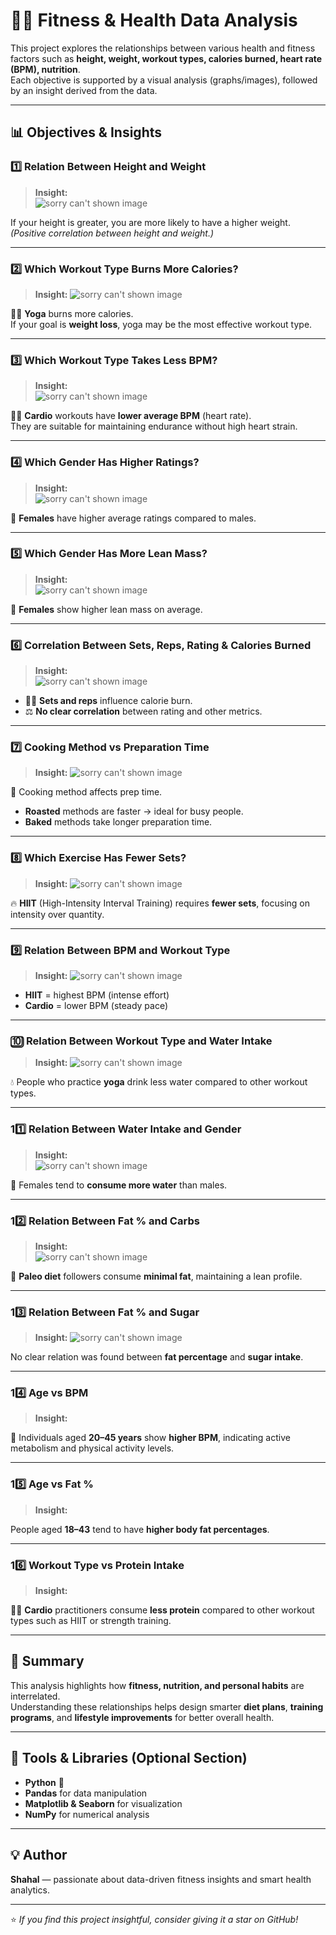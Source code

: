 # 🏋️‍♂️ Fitness & Health Data Analysis

This project explores the relationships between various health and fitness factors such as **height, weight, workout types, calories burned, heart rate (BPM), nutrition**.  
Each objective is supported by a visual analysis (graphs/images), followed by an insight derived from the data.

---

## 📊 Objectives & Insights

### 1️⃣ Relation Between Height and Weight
> **Insight:**  
![sorry can't shown image](image-0.png)

If your height is greater, you are more likely to have a higher weight.  
*(Positive correlation between height and weight.)*

---

### 2️⃣ Which Workout Type Burns More Calories?
> **Insight:** 
![sorry can't shown image](image-1.png)

🧘‍♀️ **Yoga** burns more calories.  
If your goal is **weight loss**, yoga may be the most effective workout type.

---

### 3️⃣ Which Workout Type Takes Less BPM?
> **Insight:**  
![sorry can't shown image](image-2.png)

🏃‍♂️ **Cardio** workouts have **lower average BPM** (heart rate).  
They are suitable for maintaining endurance without high heart strain.

---

### 4️⃣ Which Gender Has Higher Ratings?
> **Insight:**  
![sorry can't shown image](image-3.png)

👩 **Females** have higher average ratings compared to males.

---

### 5️⃣ Which Gender Has More Lean Mass?
> **Insight:**  
![sorry can't shown image](image-4.png)

👩 **Females** show higher lean mass on average.

---

### 6️⃣ Correlation Between Sets, Reps, Rating & Calories Burned
> **Insight:**  
![sorry can't shown image](image-5.png)

- 🏋️‍♂️ **Sets and reps** influence calorie burn.  
- ⚖️ **No clear correlation** between rating and other metrics.

---

### 7️⃣ Cooking Method vs Preparation Time
> **Insight:** 
![sorry can't shown image](image-6.png)

🍳 Cooking method affects prep time.  
- **Roasted** methods are faster → ideal for busy people.  
- **Baked** methods take longer preparation time.

---

### 8️⃣ Which Exercise Has Fewer Sets?
> **Insight:** 
![sorry can't shown image](image-7.png)

🔥 **HIIT** (High-Intensity Interval Training) requires **fewer sets**, focusing on intensity over quantity.

---

### 9️⃣ Relation Between BPM and Workout Type
> **Insight:** 
![sorry can't shown image](image-8.png)

- **HIIT** = highest BPM (intense effort)  
- **Cardio** = lower BPM (steady pace)

---

### 🔟 Relation Between Workout Type and Water Intake
> **Insight:** 
![sorry can't shown image](image-9.png)

💧 People who practice **yoga** drink less water compared to other workout types.

---

### 11️⃣ Relation Between Water Intake and Gender
> **Insight:**  
![sorry can't shown image](image-10.png)

👩 Females tend to **consume more water** than males.

---

### 12️⃣ Relation Between Fat % and Carbs
> **Insight:**  
![sorry can't shown image](image-11.png)

🥗 **Paleo diet** followers consume **minimal fat**, maintaining a lean profile.

---

### 13️⃣ Relation Between Fat % and Sugar
> **Insight:** 
![sorry can't shown image](image-12.png)

No clear relation was found between **fat percentage** and **sugar intake**.

---

### 14️⃣ Age vs BPM
> **Insight:** 

🧍 Individuals aged **20–45 years** show **higher BPM**, indicating active metabolism and physical activity levels.

---

### 15️⃣ Age vs Fat %
> **Insight:** 

People aged **18–43** tend to have **higher body fat percentages**.

---

### 16️⃣ Workout Type vs Protein Intake
> **Insight:** 

🏃‍♀️ **Cardio** practitioners consume **less protein** compared to other workout types such as HIIT or strength training.

---

## 📘 Summary

This analysis highlights how **fitness, nutrition, and personal habits** are interrelated.  
Understanding these relationships helps design smarter **diet plans**, **training programs**, and **lifestyle improvements** for better overall health.

---

## 🧠 Tools & Libraries (Optional Section)

- **Python** 🐍  
- **Pandas** for data manipulation  
- **Matplotlib & Seaborn** for visualization  
- **NumPy** for numerical analysis  

---

## 💡 Author
**Shahal** — passionate about data-driven fitness insights and smart health analytics.  

---

⭐ *If you find this project insightful, consider giving it a star on GitHub!*
